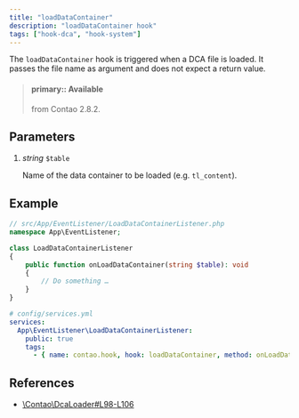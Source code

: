 ```yaml
---
title: "loadDataContainer"
description: "loadDataContainer hook"
tags: ["hook-dca", "hook-system"]
---
```



The `loadDataContainer` hook is triggered when a DCA file is loaded. It passes
the file name as argument and does not expect a return value.

> #### primary:: Available   
> from Contao 2.8.2.


## Parameters

1. *string* `$table`

    Name of the data container to be loaded (e.g. `tl_content`).


## Example

```php
// src/App/EventListener/LoadDataContainerListener.php
namespace App\EventListener;

class LoadDataContainerListener
{
    public function onLoadDataContainer(string $table): void
    {
        // Do something …
    }
}
```

```yml
# config/services.yml
services:
  App\EventListener\LoadDataContainerListener:
    public: true
    tags:
      - { name: contao.hook, hook: loadDataContainer, method: onLoadDataContainer }
```


## References

- [\Contao\DcaLoader#L98-L106](https://github.com/contao/contao/blob/4.7.6/core-bundle/src/Resources/contao/library/Contao/DcaLoader.php#L98-L106)
